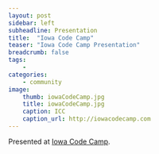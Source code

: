 ```yaml
---
layout: post
sidebar: left
subheadline: Presentation
title:  "Iowa Code Camp"
teaser: "Iowa Code Camp Presentation"
breadcrumb: false
tags:
    - 
categories:
    - community
image:
    thumb: iowaCodeCamp.jpg
    title: iowaCodeCamp.jpg
    caption: ICC
    caption_url: http://iowacodecamp.com
---
```

Presented at <a href='http://iowacodecamp.com' target='new'>Iowa Code Camp</a>.

